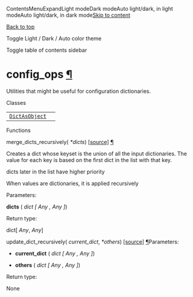 ContentsMenuExpandLight modeDark modeAuto light/dark, in light modeAuto light/dark, in dark mode[Skip to content](https://docs.manim.community/en/stable/reference/manim.utils.config_ops.html#furo-main-content)

[Back to top](https://docs.manim.community/en/stable/reference/manim.utils.config_ops.html#)

Toggle Light / Dark / Auto color theme

Toggle table of contents sidebar

# config\_ops [¶](https://docs.manim.community/en/stable/reference/manim.utils.config_ops.html\#module-manim.utils.config_ops "Link to this heading")

Utilities that might be useful for configuration dictionaries.

Classes

|     |     |
| --- | --- |
| [`DictAsObject`](https://docs.manim.community/en/stable/reference/manim.utils.config_ops.DictAsObject.html#manim.utils.config_ops.DictAsObject "manim.utils.config_ops.DictAsObject") |  |

Functions

merge\_dicts\_recursively( _\*dicts_) [\[source\]](https://docs.manim.community/en/stable/_modules/manim/utils/config_ops.html#merge_dicts_recursively) [¶](https://docs.manim.community/en/stable/reference/manim.utils.config_ops.html#manim.utils.config_ops.merge_dicts_recursively "Link to this definition")

Creates a dict whose keyset is the union of all the
input dictionaries. The value for each key is based
on the first dict in the list with that key.

dicts later in the list have higher priority

When values are dictionaries, it is applied recursively

Parameters:

**dicts** ( _dict_ _\[_ _Any_ _,_ _Any_ _\]_)

Return type:

dict\[ _Any_, _Any_\]

update\_dict\_recursively( _current\_dict_, _\*others_) [\[source\]](https://docs.manim.community/en/stable/_modules/manim/utils/config_ops.html#update_dict_recursively) [¶](https://docs.manim.community/en/stable/reference/manim.utils.config_ops.html#manim.utils.config_ops.update_dict_recursively "Link to this definition")Parameters:

- **current\_dict** ( _dict_ _\[_ _Any_ _,_ _Any_ _\]_)

- **others** ( _dict_ _\[_ _Any_ _,_ _Any_ _\]_)


Return type:

None